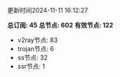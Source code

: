 更新时间2024-11-11 16:12:27

**总订阅: 45**
**总节点: 602**
**有效节点: 122**
- v2ray节点: 83
- trojan节点: 6
- ss节点: 32
- ssr节点: 1
